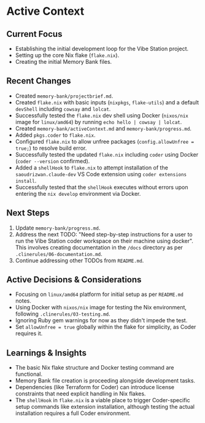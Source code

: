 # Active Context

## Current Focus

*   Establishing the initial development loop for the Vibe Station project.
*   Setting up the core Nix flake (`flake.nix`).
*   Creating the initial Memory Bank files.

## Recent Changes

*   Created `memory-bank/projectbrief.md`.
*   Created `flake.nix` with basic inputs (`nixpkgs`, `flake-utils`) and a default `devShell` including `cowsay` and `lolcat`.
*   Successfully tested the `flake.nix` dev shell using Docker (`nixos/nix` image for `linux/amd64`) by running `echo hello | cowsay | lolcat`.
*   Created `memory-bank/activeContext.md` and `memory-bank/progress.md`.
*   Added `pkgs.coder` to `flake.nix`.
*   Configured `flake.nix` to allow unfree packages (`config.allowUnfree = true;`) to resolve build error.
*   Successfully tested the updated `flake.nix` including `coder` using Docker (`coder --version` confirmed).
*   Added a `shellHook` to `flake.nix` to attempt installation of the `saoudrizwan.claude-dev` VS Code extension using `coder extensions install`.
*   Successfully tested that the `shellHook` executes without errors upon entering the `nix develop` environment via Docker.

## Next Steps

1.  Update `memory-bank/progress.md`.
2.  Address the next TODO: "Need step-by-step instructions for a user to run the Vibe Station coder workspace on their machine using docker". This involves creating documentation in the `/docs` directory as per `.clinerules/06-documentation.md`.
3.  Continue addressing other TODOs from `README.md`.

## Active Decisions & Considerations

*   Focusing on `linux/amd64` platform for initial setup as per `README.md` notes.
*   Using Docker with `nixos/nix` image for testing the Nix environment, following `.clinerules/03-testing.md`.
*   Ignoring Ruby gem warnings for now as they didn't impede the test.
*   Set `allowUnfree = true` globally within the flake for simplicity, as Coder requires it.

## Learnings & Insights

*   The basic Nix flake structure and Docker testing command are functional.
*   Memory Bank file creation is proceeding alongside development tasks.
*   Dependencies (like Terraform for Coder) can introduce license constraints that need explicit handling in Nix flakes.
*   The `shellHook` in `flake.nix` is a viable place to trigger Coder-specific setup commands like extension installation, although testing the actual installation requires a full Coder environment.
